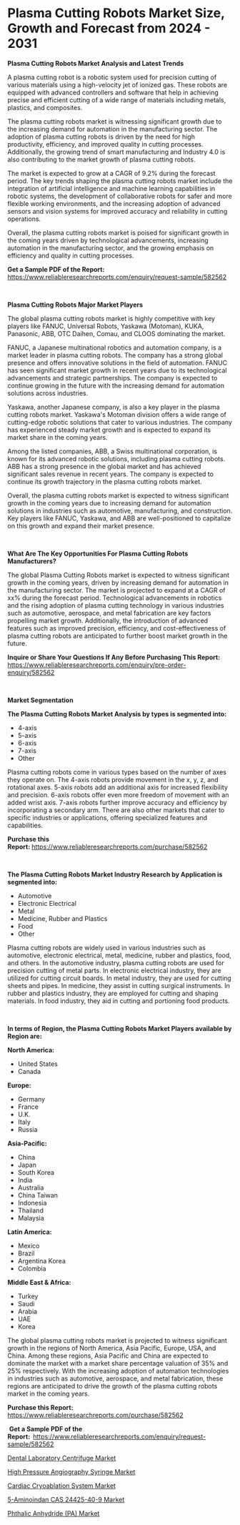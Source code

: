 <p><h1>Plasma Cutting Robots Market Size, Growth and Forecast from 2024 - 2031</h1></p><p><strong>Plasma Cutting Robots Market Analysis and Latest Trends</strong></p>
<p><p>A plasma cutting robot is a robotic system used for precision cutting of various materials using a high-velocity jet of ionized gas. These robots are equipped with advanced controllers and software that help in achieving precise and efficient cutting of a wide range of materials including metals, plastics, and composites.</p><p>The plasma cutting robots market is witnessing significant growth due to the increasing demand for automation in the manufacturing sector. The adoption of plasma cutting robots is driven by the need for high productivity, efficiency, and improved quality in cutting processes. Additionally, the growing trend of smart manufacturing and Industry 4.0 is also contributing to the market growth of plasma cutting robots.</p><p>The market is expected to grow at a CAGR of 9.2% during the forecast period. The key trends shaping the plasma cutting robots market include the integration of artificial intelligence and machine learning capabilities in robotic systems, the development of collaborative robots for safer and more flexible working environments, and the increasing adoption of advanced sensors and vision systems for improved accuracy and reliability in cutting operations.</p><p>Overall, the plasma cutting robots market is poised for significant growth in the coming years driven by technological advancements, increasing automation in the manufacturing sector, and the growing emphasis on efficiency and quality in cutting processes.</p></p>
<p><strong>Get a Sample PDF of the Report:&nbsp;</strong> <a href="https://www.reliableresearchreports.com/enquiry/request-sample/582562">https://www.reliableresearchreports.com/enquiry/request-sample/582562</a></p>
<p>&nbsp;</p>
<p><strong>Plasma Cutting Robots Major Market Players</strong></p>
<p><p>The global plasma cutting robots market is highly competitive with key players like FANUC, Universal Robots, Yaskawa (Motoman), KUKA, Panasonic, ABB, OTC Daihen, Comau, and CLOOS dominating the market. </p><p>FANUC, a Japanese multinational robotics and automation company, is a market leader in plasma cutting robots. The company has a strong global presence and offers innovative solutions in the field of automation. FANUC has seen significant market growth in recent years due to its technological advancements and strategic partnerships. The company is expected to continue growing in the future with the increasing demand for automation solutions across industries.</p><p>Yaskawa, another Japanese company, is also a key player in the plasma cutting robots market. Yaskawa's Motoman division offers a wide range of cutting-edge robotic solutions that cater to various industries. The company has experienced steady market growth and is expected to expand its market share in the coming years.</p><p>Among the listed companies, ABB, a Swiss multinational corporation, is known for its advanced robotic solutions, including plasma cutting robots. ABB has a strong presence in the global market and has achieved significant sales revenue in recent years. The company is expected to continue its growth trajectory in the plasma cutting robots market.</p><p>Overall, the plasma cutting robots market is expected to witness significant growth in the coming years due to increasing demand for automation solutions in industries such as automotive, manufacturing, and construction. Key players like FANUC, Yaskawa, and ABB are well-positioned to capitalize on this growth and expand their market presence.</p></p>
<p>&nbsp;</p>
<p><strong>What Are The Key Opportunities For Plasma Cutting Robots Manufacturers?</strong></p>
<p><p>The global Plasma Cutting Robots market is expected to witness significant growth in the coming years, driven by increasing demand for automation in the manufacturing sector. The market is projected to expand at a CAGR of xx% during the forecast period. Technological advancements in robotics and the rising adoption of plasma cutting technology in various industries such as automotive, aerospace, and metal fabrication are key factors propelling market growth. Additionally, the introduction of advanced features such as improved precision, efficiency, and cost-effectiveness of plasma cutting robots are anticipated to further boost market growth in the future.</p></p>
<p><strong>Inquire or Share Your Questions If Any Before Purchasing This Report:</strong> <a href="https://www.reliableresearchreports.com/enquiry/pre-order-enquiry/582562">https://www.reliableresearchreports.com/enquiry/pre-order-enquiry/582562</a></p>
<p>&nbsp;</p>
<p><strong>Market Segmentation</strong></p>
<p><strong>The Plasma Cutting Robots Market Analysis by types is segmented into:</strong></p>
<p><ul><li>4-axis</li><li>5-axis</li><li>6-axis</li><li>7-axis</li><li>Other</li></ul></p>
<p><p>Plasma cutting robots come in various types based on the number of axes they operate on. The 4-axis robots provide movement in the x, y, z, and rotational axes. 5-axis robots add an additional axis for increased flexibility and precision. 6-axis robots offer even more freedom of movement with an added wrist axis. 7-axis robots further improve accuracy and efficiency by incorporating a secondary arm. There are also other markets that cater to specific industries or applications, offering specialized features and capabilities.</p></p>
<p><strong>Purchase this Report:&nbsp;</strong><a href="https://www.reliableresearchreports.com/purchase/582562">https://www.reliableresearchreports.com/purchase/582562</a></p>
<p>&nbsp;</p>
<p><strong>The Plasma Cutting Robots Market Industry Research by Application is segmented into:</strong></p>
<p><ul><li>Automotive</li><li>Electronic Electrical</li><li>Metal</li><li>Medicine, Rubber and Plastics</li><li>Food</li><li>Other</li></ul></p>
<p><p>Plasma cutting robots are widely used in various industries such as automotive, electronic electrical, metal, medicine, rubber and plastics, food, and others. In the automotive industry, plasma cutting robots are used for precision cutting of metal parts. In electronic electrical industry, they are utilized for cutting circuit boards. In metal industry, they are used for cutting sheets and pipes. In medicine, they assist in cutting surgical instruments. In rubber and plastics industry, they are employed for cutting and shaping materials. In food industry, they aid in cutting and portioning food products.</p></p>
<p>&nbsp;</p>
<p><strong>In terms of Region, the Plasma Cutting Robots Market Players available by Region are:</strong></p>
<p>
    <p> <strong> North America: </strong>
        <ul>
            <li>United States</li>
            <li>Canada</li>
        </ul>
        </p> 
    <p> <strong> Europe: </strong>
        <ul>
            <li>Germany</li>
            <li>France</li>
            <li>U.K.</li>
            <li>Italy</li>
            <li>Russia</li>
        </ul>
        </p> 
    <p> <strong> Asia-Pacific: </strong>
        <ul>
            <li>China</li>
            <li>Japan</li>
            <li>South Korea</li>
            <li>India</li>
            <li>Australia</li>
            <li>China Taiwan</li>
            <li>Indonesia</li>
            <li>Thailand</li>
            <li>Malaysia</li>
        </ul>
        </p> 
    <p> <strong> Latin America: </strong>
        <ul>
            <li>Mexico</li>
            <li>Brazil</li>
            <li>Argentina Korea</li>
            <li>Colombia</li>
        </ul>
        </p> 
    <p> <strong> Middle East & Africa: </strong>
        <ul>
            <li>Turkey</li>
            <li>Saudi</li>
            <li>Arabia</li>
            <li>UAE</li>
            <li>Korea</li>
        </ul>
    </p>
    </p>
<p><p>The global plasma cutting robots market is projected to witness significant growth in the regions of North America, Asia Pacific, Europe, USA, and China. Among these regions, Asia Pacific and China are expected to dominate the market with a market share percentage valuation of 35% and 25% respectively. With the increasing adoption of automation technologies in industries such as automotive, aerospace, and metal fabrication, these regions are anticipated to drive the growth of the plasma cutting robots market in the coming years.</p></p>
<p><strong>Purchase this Report: </strong><a href="https://www.reliableresearchreports.com/purchase/582562">https://www.reliableresearchreports.com/purchase/582562</a></p>
<p>&nbsp;<strong>Get a Sample PDF of the Report:&nbsp;&nbsp;</strong><a href="https://www.reliableresearchreports.com/enquiry/request-sample/582562">https://www.reliableresearchreports.com/enquiry/request-sample/582562</a></p>
<p><strong></strong></p>
<p><p><a href="https://medium.com/@michellebutler19/dental-laboratory-centrifuge-market-furnishes-information-on-market-share-market-trends-and-709240965671">Dental Laboratory Centrifuge Market</a></p><p><a href="https://medium.com/@soledadroob625/high-pressure-angiography-syringe-market-share-evolution-and-market-growth-trends-2024-2031-d81f3f06a5f3">High Pressure Angiography Syringe Market</a></p><p><a href="https://medium.com/@soledadroob625/cardiac-cryoablation-system-market-the-key-to-successful-business-strategy-forecast-till-2031-2e90702fcbfd">Cardiac Cryoablation System Market</a></p><p><a href="https://github.com/edytherolanlouisejk1miz0wig/Market-Research-Report-List-1/blob/main/5-aminoindan-cas-24425-40-9-market.md">5-Aminoindan CAS 24425-40-9 Market</a></p><p><a href="https://github.com/peachesmcdowel1/Market-Research-Report-List-1/blob/main/phthalic-anhydride-pa-market.md">Phthalic Anhydride (PA) Market</a></p></p>
